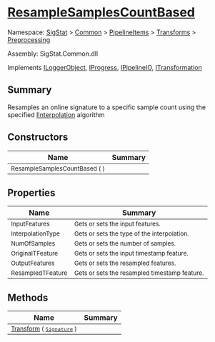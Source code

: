 # [ResampleSamplesCountBased](./ResampleSamplesCountBased.md)

Namespace: [SigStat]() > [Common](./../../../README.md) > [PipelineItems]() > [Transforms]() > [Preprocessing](./README.md)

Assembly: SigStat.Common.dll

Implements [ILoggerObject](./../../../ILoggerObject.md), [IProgress](./../../../Helpers/IProgress.md), [IPipelineIO](./../../../Pipeline/IPipelineIO.md), [ITransformation](./../../../ITransformation.md)

## Summary
Resamples an online signature to a specific sample count using the specified [IInterpolation](https://github.com/hargitomi97/sigstat/blob/master/docs/md/SigStat/Common/PipelineItems/Transforms/Preprocessing/IInterpolation.md) algorithm

## Constructors

| Name | Summary | 
| --- | --- | 
| <sub>ResampleSamplesCountBased (  )</sub><div style="z-index: 1; position: absolute;"><img width=200/></div>| <sub></sub>| <br>


## Properties

| Name | Summary | 
| --- | --- | 
| <sub>InputFeatures</sub><div style="z-index: 1; position: absolute;"><img width=200/></div>| <sub>Gets or sets the input features.</sub>| <br>
| <sub>InterpolationType</sub><div style="z-index: 1; position: absolute;"><img width=200/></div>| <sub>Gets or sets the type of the interpolation. <seealso cref="T:SigStat.Common.PipelineItems.Transforms.Preprocessing.IInterpolation" /></sub>| <br>
| <sub>NumOfSamples</sub><div style="z-index: 1; position: absolute;"><img width=200/></div>| <sub>Gets or sets the number of samples.</sub>| <br>
| <sub>OriginalTFeature</sub><div style="z-index: 1; position: absolute;"><img width=200/></div>| <sub>Gets or sets the input timestamp feature.</sub>| <br>
| <sub>OutputFeatures</sub><div style="z-index: 1; position: absolute;"><img width=200/></div>| <sub>Gets or sets the resampled  features.</sub>| <br>
| <sub>ResampledTFeature</sub><div style="z-index: 1; position: absolute;"><img width=200/></div>| <sub>Gets or sets the resampled timestamp feature.</sub>| <br>


## Methods

| Name | Summary | 
| --- | --- | 
| <sub>[Transform](./Methods/ResampleSamplesCountBased-100663829.md) ( [`Signature`](./../../../Signature.md) )</sub><div style="z-index: 1; position: absolute;"><img width=200/></div>| <sub></sub>| <br>


